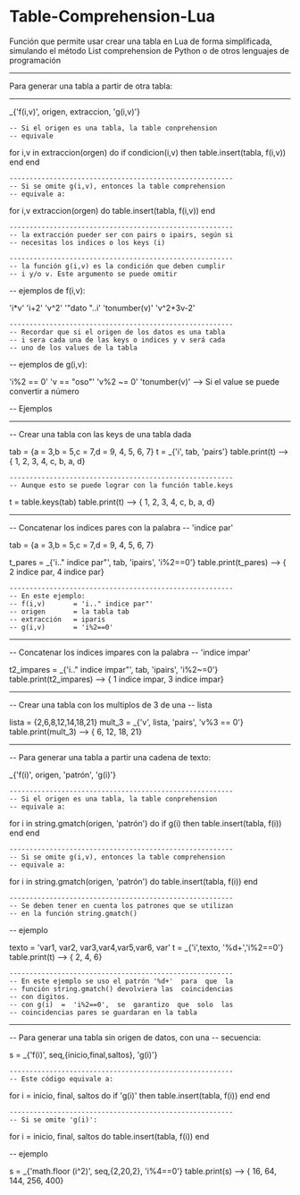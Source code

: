 # Table-Comprehension-Lua
Función que permite usar crear una tabla en Lua de forma simplificada, simulando el método List comprehension de Python o de otros lenguajes de programación

-------------------------------------------------
Para generar una tabla a partir de otra tabla:

-----------------------------------------
_{'f(i,v)', origen, extraccion, 'g(i,v)'}

	
	-- Si el origen es una tabla, la table conprehension 
	-- equivale 

for i,v in extraccion(orgen) do
	if condicion(i,v) then
		table.insert(tabla, f(i,v))
	end
end

	--------------------------------------------------------
	-- Si se omite g(i,v), entonces la table comprehension 
	-- equivale a:

for i,v extraccion(orgen) do
	table.insert(tabla, f(i,v))
end

	--------------------------------------------------------
	-- la extracción pueder ser con pairs o ipairs, según si
	-- necesitas los indices o los keys (i)

	--------------------------------------------------------
	-- la función g(i,v) es la condición que deben cumplir
	-- i y/o v. Este argumento se puede omitir

-- ejemplos de f(i,v):

'i*v'
'i+2'
'v^2'
'"dato "..i'
'tonumber(v)'
'v^2+3v-2'

	--------------------------------------------------------
	-- Recordar que si el origen de los datos es una tabla
	-- i sera cada una de las keys o indices y v será cada
	-- uno de los values de la tabla

-- ejemplos de g(i,v):

'i%2 == 0'
'v == "oso"'
'v%2 ~= 0'
'tonumber(v)' --> Si el value se puede convertir a número


-- Ejemplos

-------------------------------------------------
-- Crear una tabla con las keys de una tabla dada

tab = {a = 3,b = 5,c = 7,d = 9, 4, 5, 6, 7}
t = _{'i', tab, 'pairs'}
table.print(t)
		--> { 1, 2, 3, 4, c, b, a, d}

	--------------------------------------------------------
	-- Aunque esto se puede lograr con la función table.keys

t = table.keys(tab)
table.print(t)
		--> { 1, 2, 3, 4, c, b, a, d}

-------------------------------------------------
-- Concatenar los indices pares  con  la  palabra
-- 'indice par'

tab = {a = 3,b = 5,c = 7,d = 9, 4, 5, 6, 7}

t_pares = _{'i.." indice par"', tab, 'ipairs', 'i%2==0'}
table.print(t_pares)
		--> { 2 indice par, 4 indice par}

	--------------------------------------------------------
	-- En este ejemplo:
	-- f(i,v) 		= 'i.." indice par"'
	-- origen 		= la tabla tab
	-- extracción 	= iparis
	-- g(i,v) 		= 'i%2==0'


-------------------------------------------------
-- Concatenar los indices impares con la palabra
-- 'indice impar'

t2_impares = _{'i.." indice impar"', tab, 'ipairs', 'i%2~=0'}
table.print(t2_impares)
		--> { 1 indice impar, 3 indice impar}


-------------------------------------------------
-- Crear una tabla con los multiplos de 3 de una
-- lista

lista = {2,6,8,12,14,18,21}
mult_3 = _{'v', lista, 'pairs', 'v%3 == 0'}
table.print(mult_3)
		--> { 6, 12, 18, 21}

-------------------------------------------------------
-- Para generar una tabla a partir una cadena de texto:

_{'f(i)', origen, 'patrón', 'g(i)'}

	--------------------------------------------------------
	-- Si el origen es una tabla, la table conprehension 
	-- equivale a:

for i in string.gmatch(origen, 'patrón') do
	if g(i) then
		table.insert(tabla, f(i))
	end
end

	--------------------------------------------------------
	-- Si se omite g(i,v), entonces la table comprehension 
	-- equivale a:

for i in string.gmatch(origen, 'patrón') do
	table.insert(tabla, f(i))
end

	--------------------------------------------------------
	-- Se deben tener en cuenta los patrones que se utilizan
	-- en la función string.gmatch()

-- ejemplo

texto = 'var1, var2, var3,var4,var5,var6, var'
t = _{'i',texto, '%d+','i%2==0'}
table.print(t)
		--> { 2, 4, 6}

	--------------------------------------------------------
	-- En este ejemplo se uso el patrón '%d+'  para  que  la
	-- función string.gmatch() devolviera las  coincidencias
	-- con digitos.
	-- con g(i)  =  'i%2==0',  se  garantizo  que  solo  las 
	-- coincidencias pares se guardaran en la tabla

------------------------------------------------------
-- Para generar una tabla sin origen de datos, con una
-- secuencia:

s = _{'f(i)', seq,{inicio,final,saltos}, 'g(i)'}

	--------------------------------------------------------
	-- Este código equivale a:

for i = inicio, final, saltos do
	if 'g(i)' then
		table.insert(tabla, f(i))
	end
end

	--------------------------------------------------------
	-- Si se omite 'g(i)':

for i = inicio, final, saltos do
	table.insert(tabla, f(i))
end

-- ejemplo

s = _{'math.floor (i^2)', seq,{2,20,2}, 'i%4==0'}
table.print(s)
		--> { 16, 64, 144, 256, 400}
